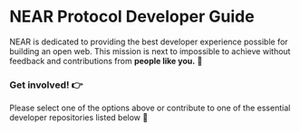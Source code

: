 # NEAR Protocol Developer Guide

NEAR is dedicated to providing the best developer experience possible for building an open web. This mission is next to impossible to achieve without feedback and contributions from **people like you.** 👊

### Get involved! 👉 
Please select one of the options above or contribute to one of the essential developer repositories listed below 🙏
